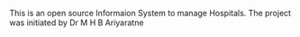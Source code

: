 This is an open source Informaion System to manage Hospitals. The project was initiated by Dr M H B Ariyaratne
